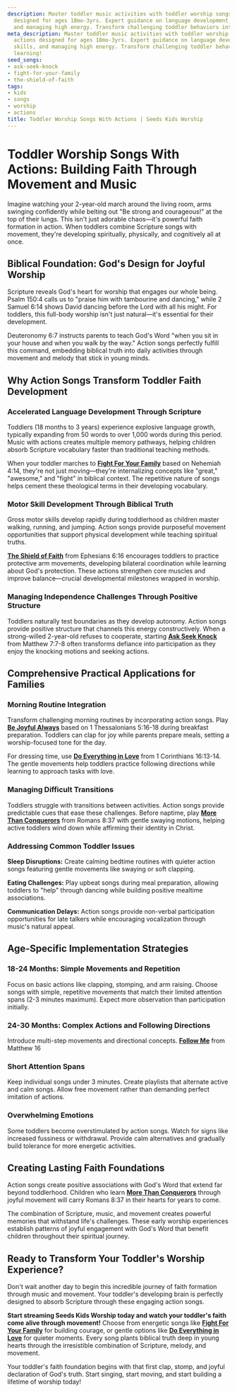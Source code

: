 ```yaml
---
description: Master toddler music activities with toddler worship songs with actions
  designed for ages 18mo-3yrs. Expert guidance on language development, motor skills,
  and managing high energy. Transform challenging toddler behaviors into joyful learning!
meta_description: Master toddler music activities with toddler worship songs with
  actions designed for ages 18mo-3yrs. Expert guidance on language development, motor
  skills, and managing high energy. Transform challenging toddler behaviors into joyful
  learning!
seed_songs:
- ask-seek-knock
- fight-for-your-family
- the-shield-of-faith
tags:
- kids
- songs
- worship
- actions
title: Toddler Worship Songs With Actions | Seeds Kids Worship
---
```

# Toddler Worship Songs With Actions: Building Faith Through Movement and Music

Imagine watching your 2-year-old march around the living room, arms swinging confidently while belting out "Be strong and courageous!" at the top of their lungs. This isn't just adorable chaos—it's powerful faith formation in action. When toddlers combine Scripture songs with movement, they're developing spiritually, physically, and cognitively all at once.

## Biblical Foundation: God's Design for Joyful Worship

Scripture reveals God's heart for worship that engages our whole being. Psalm 150:4 calls us to "praise him with tambourine and dancing," while 2 Samuel 6:14 shows David dancing before the Lord with all his might. For toddlers, this full-body worship isn't just natural—it's essential for their development.

Deuteronomy 6:7 instructs parents to teach God's Word "when you sit in your house and when you walk by the way." Action songs perfectly fulfill this command, embedding biblical truth into daily activities through movement and melody that stick in young minds.

## Why Action Songs Transform Toddler Faith Development

### Accelerated Language Development Through Scripture

Toddlers (18 months to 3 years) experience explosive language growth, typically expanding from 50 words to over 1,000 words during this period. Music with actions creates multiple memory pathways, helping children absorb Scripture vocabulary faster than traditional teaching methods.

When your toddler marches to **[Fight For Your Family](https://seedskidsworship.com/product/fight-for-your-family-nehemiah-414/)** based on Nehemiah 4:14, they're not just moving—they're internalizing concepts like "great," "awesome," and "fight" in biblical context. The repetitive nature of songs helps cement these theological terms in their developing vocabulary.

### Motor Skill Development Through Biblical Truth

Gross motor skills develop rapidly during toddlerhood as children master walking, running, and jumping. Action songs provide purposeful movement opportunities that support physical development while teaching spiritual truths.

**[The Shield of Faith](https://seedskidsworship.com/product/the-shield-of-faith-ephesians-616-2/)** from Ephesians 6:16 encourages toddlers to practice protective arm movements, developing bilateral coordination while learning about God's protection. These actions strengthen core muscles and improve balance—crucial developmental milestones wrapped in worship.

### Managing Independence Challenges Through Positive Structure

Toddlers naturally test boundaries as they develop autonomy. Action songs provide positive structure that channels this energy constructively. When a strong-willed 2-year-old refuses to cooperate, starting **[Ask Seek Knock](https://seedskidsworship.com/product/ask-seek-knock-matthew-77-8-2/)** from Matthew 7:7-8 often transforms defiance into participation as they enjoy the knocking motions and seeking actions.

## Comprehensive Practical Applications for Families

### Morning Routine Integration

Transform challenging morning routines by incorporating action songs. Play **[Be Joyful Always](https://seedskidsworship.com/product/joyful-always-1-thessalonians-516-18/)** based on 1 Thessalonians 5:16-18 during breakfast preparation. Toddlers can clap for joy while parents prepare meals, setting a worship-focused tone for the day.

For dressing time, use **[Do Everything in Love](https://seedskidsworship.com/product/do-everything-in-love-1-corinthians-1613-14-2/)** from 1 Corinthians 16:13-14. The gentle movements help toddlers practice following directions while learning to approach tasks with love.

### Managing Difficult Transitions

Toddlers struggle with transitions between activities. Action songs provide predictable cues that ease these challenges. Before naptime, play **[More Than Conquerors](https://seedskidsworship.com/product/more-than-conquerors-romans-837/)** from Romans 8:37 with gentle swaying motions, helping active toddlers wind down while affirming their identity in Christ.

### Addressing Common Toddler Issues

**Sleep Disruptions:** Create calming bedtime routines with quieter action songs featuring gentle movements like swaying or soft clapping.

**Eating Challenges:** Play upbeat songs during meal preparation, allowing toddlers to "help" through dancing while building positive mealtime associations.

**Communication Delays:** Action songs provide non-verbal participation opportunities for late talkers while encouraging vocalization through music's natural appeal.

## Age-Specific Implementation Strategies

### 18-24 Months: Simple Movements and Repetition
Focus on basic actions like clapping, stomping, and arm raising. Choose songs with simple, repetitive movements that match their limited attention spans (2-3 minutes maximum). Expect more observation than participation initially.

### 24-30 Months: Complex Actions and Following Directions
Introduce multi-step movements and directional concepts. **[Follow Me](https://seedskidsworship.com/product/follow-me-matthew-1624-25/)** from Matthew 16

### Short Attention Spans
Keep individual songs under 3 minutes. Create playlists that alternate active and calm songs. Allow free movement rather than demanding perfect imitation of actions.

### Overwhelming Emotions
Some toddlers become overstimulated by action songs. Watch for signs like increased fussiness or withdrawal. Provide calm alternatives and gradually build tolerance for more energetic activities.

## Creating Lasting Faith Foundations

Action songs create positive associations with God's Word that extend far beyond toddlerhood. Children who learn **[More Than Conquerors](https://seedskidsworship.com/product/more-than-conquerors-romans-837/)** through joyful movement will carry Romans 8:37 in their hearts for years to come.

The combination of Scripture, music, and movement creates powerful memories that withstand life's challenges. These early worship experiences establish patterns of joyful engagement with God's Word that benefit children throughout their spiritual journey.

## Ready to Transform Your Toddler's Worship Experience?

Don't wait another day to begin this incredible journey of faith formation through music and movement. Your toddler's developing brain is perfectly designed to absorb Scripture through these engaging action songs.

**Start streaming Seeds Kids Worship today and watch your toddler's faith come alive through movement!** Choose from energetic songs like **[Fight For Your Family](https://seedskidsworship.com/product/fight-for-your-family-nehemiah-414/)** for building courage, or gentle options like **[Do Everything in Love](https://seedskidsworship.com/product/do-everything-in-love-1-corinthians-1613-14-2/)** for quieter moments. Every song plants biblical truth deep in young hearts through the irresistible combination of Scripture, melody, and movement.

Your toddler's faith foundation begins with that first clap, stomp, and joyful declaration of God's truth. Start singing, start moving, and start building a lifetime of worship today!

<script type="application/ld+json">
{
  "@context": "https://schema.org",
  "@type": "Article",
  "headline": "Toddler Worship Songs With Actions",
  "author": {
    "@type": "Organization",
    "name": "Seeds Kids Worship"
  },
  "publisher": {
    "@type": "Organization",
    "name": "Seeds Kids Worship",
    "logo": {
      "@type": "ImageObject",
      "url": "https://seedskidsworship.com/logo.png"
    }
  },
  "datePublished": "2025-09-08T12:41:23.779350",
  "dateModified": "2025-09-08T12:41:23.779377",
  "description": "Master toddler music activities with toddler worship songs with actions designed for ages 18mo-3yrs. Expert guidance on language development, motor skills, and ",
  "mainEntityOfPage": {
    "@type": "WebPage",
    "@id": "https://seedskidsworship.com/activities/toddler-worship-songs-with-actions/"
  }
}
</script>

<script type="application/ld+json">
{
  "@context": "https://schema.org",
  "@type": "Product",
  "name": "Ask Seek Knock",
  "description": "Interactive worship song teaching children Jesus' promise about asking seeking and knocking in prayer",
  "url": "https://seedskidsworship.com/product/ask-seek-knock-matthew-77-8-2/",
  "brand": {
    "@type": "Brand",
    "name": "Seeds Kids Worship"
  },
  "category": "Children's Christian Music",
  "album": "Seeds of Courage"
}
</script>

<script type="application/ld+json">
{
  "@context": "https://schema.org",
  "@type": "Product",
  "name": "Fight For Your Family",
  "description": "Based on Nehemiah 4:14, this energetic song urges families to stand firm and fight for their homes, remembering that God is great and fights alongside them.",
  "url": "https://seedskidsworship.com/product/fight-for-your-family-nehemiah-414/",
  "brand": {
    "@type": "Brand",
    "name": "Seeds Kids Worship"
  },
  "category": "Children's Christian Music",
  "album": "The Armor Of God"
}
</script>

<script type="application/ld+json">
{
  "@context": "https://schema.org",
  "@type": "Product",
  "name": "The Shield of Faith",
  "description": "Protective song about taking up the shield of faith from Ephesians 6:16",
  "url": "https://seedskidsworship.com/product/the-shield-of-faith-ephesians-616-2/",
  "brand": {
    "@type": "Brand",
    "name":
